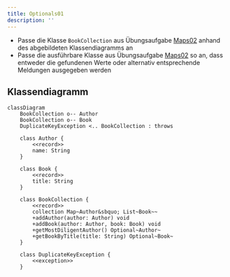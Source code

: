 ```yaml
---
title: Optionals01
description: ''
---
```


- Passe die Klasse `BookCollection` aus Übungsaufgabe [Maps02](../maps/maps02)
  anhand des abgebildeten Klassendiagramms an
- Passe die ausführbare Klasse aus Übungsaufgabe [Maps02](../maps/maps02) so an,
  dass entweder die gefundenen Werte oder alternativ entsprechende Meldungen
  ausgegeben werden

## Klassendiagramm

```mermaid
classDiagram
    BookCollection o-- Author
    BookCollection o-- Book
    DuplicateKeyException <.. BookCollection : throws

    class Author {
        <<record>>
        name: String
    }

    class Book {
        <<record>>
        title: String
    }

    class BookCollection {
        <<record>>
        collection Map~Author&sbquo; List~Book~~
        +addAuthor(author: Author) void
        +addBook(author: Author, book: Book) void
        +getMostDiligentAuthor() Optional~Author~
        +getBookByTitle(title: String) Optional~Book~
    }

    class DuplicateKeyException {
        <<exception>>
    }
```
